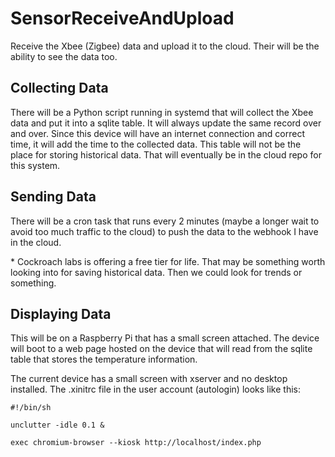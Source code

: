 # SensorReceiveAndUpload
Receive the Xbee (Zigbee) data and upload it to the cloud. Their will be the ability to see the data too.

## Collecting Data
There will be a Python script running in systemd that will collect the Xbee data and put it into a sqlite table. It will always update the same record over and over. Since this device will have an internet connection and correct time, it will add the time to the collected data. This table will not be the place for storing historical data. That will eventually be in the cloud repo for this system.

## Sending Data
There will be a cron task that runs every 2 minutes (maybe a longer wait to avoid too much traffic to the cloud) to push the data to the webhook I have in the cloud.

\* Cockroach labs is offering a free tier for life. That may be something worth looking into for saving historical data. Then we could look for trends or something.

## Displaying Data
This will be on a Raspberry Pi that has a small screen attached. The device will boot to a web page hosted on the device that will read from the sqlite table that stores the temperature information.

The current device has a small screen with xserver and no desktop installed. The .xinitrc file in the user account (autologin) looks like this:
```
#!/bin/sh

unclutter -idle 0.1 &

exec chromium-browser --kiosk http://localhost/index.php
```
